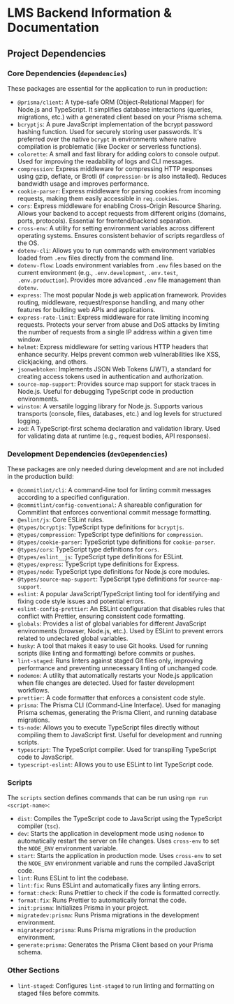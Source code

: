 # LMS Backend Information & Documentation

## Project Dependencies
### Core Dependencies (`dependencies`)

These packages are essential for the application to run in production:

*   `@prisma/client`: A type-safe ORM (Object-Relational Mapper) for Node.js and TypeScript. It simplifies database interactions (queries, migrations, etc.) with a generated client based on your Prisma schema.
*   `bcryptjs`: A pure JavaScript implementation of the bcrypt password hashing function. Used for securely storing user passwords. It's preferred over the native `bcrypt` in environments where native compilation is problematic (like Docker or serverless functions).
*   `colorette`: A small and fast library for adding colors to console output. Used for improving the readability of logs and CLI messages.
*   `compression`: Express middleware for compressing HTTP responses using gzip, deflate, or Brotli (if `compression-br` is also installed). Reduces bandwidth usage and improves performance.
*   `cookie-parser`: Express middleware for parsing cookies from incoming requests, making them easily accessible in `req.cookies`.
*   `cors`: Express middleware for enabling Cross-Origin Resource Sharing. Allows your backend to accept requests from different origins (domains, ports, protocols). Essential for frontend/backend separation.
*   `cross-env`: A utility for setting environment variables across different operating systems. Ensures consistent behavior of scripts regardless of the OS.
*   `dotenv-cli`: Allows you to run commands with environment variables loaded from `.env` files directly from the command line.
*   `dotenv-flow`: Loads environment variables from `.env` files based on the current environment (e.g., `.env.development`, `.env.test`, `.env.production`). Provides more advanced `.env` file management than `dotenv`.
*   `express`: The most popular Node.js web application framework. Provides routing, middleware, request/response handling, and many other features for building web APIs and applications.
*   `express-rate-limit`: Express middleware for rate limiting incoming requests. Protects your server from abuse and DoS attacks by limiting the number of requests from a single IP address within a given time window.
*   `helmet`: Express middleware for setting various HTTP headers that enhance security. Helps prevent common web vulnerabilities like XSS, clickjacking, and others.
*   `jsonwebtoken`: Implements JSON Web Tokens (JWT), a standard for creating access tokens used in authentication and authorization.
*   `source-map-support`: Provides source map support for stack traces in Node.js. Useful for debugging TypeScript code in production environments.
*   `winston`: A versatile logging library for Node.js. Supports various transports (console, files, databases, etc.) and log levels for structured logging.
*   `zod`: A TypeScript-first schema declaration and validation library. Used for validating data at runtime (e.g., request bodies, API responses).

### Development Dependencies (`devDependencies`)

These packages are only needed during development and are not included in the production build:

*   `@commitlint/cli`: A command-line tool for linting commit messages according to a specified configuration.
*   `@commitlint/config-conventional`: A shareable configuration for Commitlint that enforces conventional commit message formatting.
*   `@eslint/js`: Core ESLint rules.
*   `@types/bcryptjs`: TypeScript type definitions for `bcryptjs`.
*   `@types/compression`: TypeScript type definitions for `compression`.
*   `@types/cookie-parser`: TypeScript type definitions for `cookie-parser`.
*   `@types/cors`: TypeScript type definitions for `cors`.
*   `@types/eslint__js`: TypeScript type definitions for ESLint.
*   `@types/express`: TypeScript type definitions for Express.
*   `@types/node`: TypeScript type definitions for Node.js core modules.
*   `@types/source-map-support`: TypeScript type definitions for `source-map-support`.
*   `eslint`: A popular JavaScript/TypeScript linting tool for identifying and fixing code style issues and potential errors.
*   `eslint-config-prettier`: An ESLint configuration that disables rules that conflict with Prettier, ensuring consistent code formatting.
*   `globals`: Provides a list of global variables for different JavaScript environments (browser, Node.js, etc.). Used by ESLint to prevent errors related to undeclared global variables.
*   `husky`: A tool that makes it easy to use Git hooks. Used for running scripts (like linting and formatting) before commits or pushes.
*   `lint-staged`: Runs linters against staged Git files only, improving performance and preventing unnecessary linting of unchanged code.
*   `nodemon`: A utility that automatically restarts your Node.js application when file changes are detected. Used for faster development workflows.
*   `prettier`: A code formatter that enforces a consistent code style.
*   `prisma`: The Prisma CLI (Command-Line Interface). Used for managing Prisma schemas, generating the Prisma Client, and running database migrations.
*   `ts-node`: Allows you to execute TypeScript files directly without compiling them to JavaScript first. Useful for development and running scripts.
*   `typescript`: The TypeScript compiler. Used for transpiling TypeScript code to JavaScript.
* `typescript-eslint`: Allows you to use ESLint to lint TypeScript code.

### Scripts

The `scripts` section defines commands that can be run using `npm run <script-name>`:

*   `dist`: Compiles the TypeScript code to JavaScript using the TypeScript compiler (`tsc`).
*   `dev`: Starts the application in development mode using `nodemon` to automatically restart the server on file changes. Uses `cross-env` to set the `NODE_ENV` environment variable.
*   `start`: Starts the application in production mode. Uses `cross-env` to set the `NODE_ENV` environment variable and runs the compiled JavaScript code.
*   `lint`: Runs ESLint to lint the codebase.
*   `lint:fix`: Runs ESLint and automatically fixes any linting errors.
*   `format:check`: Runs Prettier to check if the code is formatted correctly.
*   `format:fix`: Runs Prettier to automatically format the code.
*   `init:prisma`: Initializes Prisma in your project.
*   `migratedev:prisma`: Runs Prisma migrations in the development environment.
*   `migrateprod:prisma`: Runs Prisma migrations in the production environment.
*   `generate:prisma`: Generates the Prisma Client based on your Prisma schema.

### Other Sections

*   `lint-staged`: Configures `lint-staged` to run linting and formatting on staged files before commits.